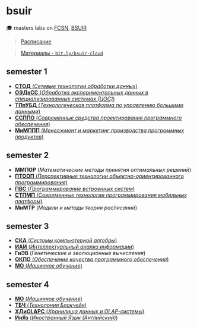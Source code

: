 # bsuir

🎓 masters labs on [FCSN](http://fksis.bsuir.by), [BSUIR](https://www.bsuir.by/en)

> [Расписание](https://iis.bsuir.by/#/schedule;groupName=858342)

> [Материалы - `bit.ly/bsuir-cloud`](http://bit.ly/bsuir-cloud)

## semester 1

- [**СТОД** (_Сетевые технологии обработки данных_)](https://github.com/Drapegnik/bsuir/tree/master/networks/tcp)
- [**ОЭДвСС** (_Обработка экспериментальных данных в специализированных системах (ЦОС)_)](https://github.com/Drapegnik/bsuir/tree/master/dsp)
- [**ТПпУБД** (_Технологическая платформа по управлению большими данными_)](https://github.com/Drapegnik/bsuir/tree/master/big-data/map-reduce)
- [**ССППО** (_Современные средства проектирования программного обеспечения_)](https://github.com/Drapegnik/bsuir/tree/uml/uml)
- ​[**МиМППП** (_Менеджмент и маркетинг производства программных продуктов_)](https://github.com/Drapegnik/bsuir/tree/master/m&m)

## semester 2

- **ММПОР** (_Математические методы принятия оптимальных решений_) <!-- decision science -->
- [**ПТООП** (_Перспективные технологии объектно-ориентированного программирования_)](https://github.com/Drapegnik/bsuir/tree/master/oop)
- [**ПВС** (_Программирование встроенных систем_)](https://github.com/Drapegnik/bsuir/tree/master/plc)
- [**СТПМП** (_Современные технологии программирования мобильных платформ_)](https://github.com/Drapegnik/bsuir/tree/master/mobile)
- **МиМТР** (_Модели и методы теории расписаний_) <!-- job shop scheduling -->

## semester 3

- [**СКА** (_Системы компьютерной алгебры_)](https://github.com/Drapegnik/bsuir/tree/master/cas)
- [**ИАИ** (_Интеллектуальный анализ информации_)](https://github.com/Drapegnik/bsuir/tree/master/data-mining)
- **ГиЭВ** (_Генетические и эволюционные вычисления_)
- [**ОКПО** (_Обеспечение качества программного обеспечения_)](https://github.com/Drapegnik/bsuir/tree/master/sqa)
- [**МО** (_Машинное обучение_)](https://github.com/Drapegnik/bsuir/tree/master/ml/sem3)

## semester 4

- [**МО** (_Машинное обучение_)](https://github.com/Drapegnik/bsuir/tree/master/ml/sem4)
- [**ТБЧ** (_Технолония Блокчейн_)](https://github.com/Drapegnik/bsuir/tree/master/blockchain)
- [**ХДиOLAPC** (_Хранилища данных и OLAP-системы_)](https://github.com/Drapegnik/bsuir/tree/master/olaps)
- [**ИнЯз** (_Иностранный Язык (Английский)_)](https://github.com/Drapegnik/bsuir/tree/master/english)
